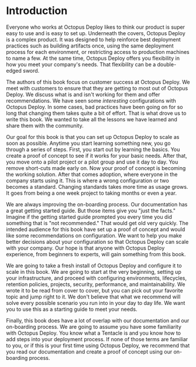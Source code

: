 # Introduction

Everyone who works at Octopus Deploy likes to think our product is super easy to use and is easy to set up.  Underneath the covers, Octopus Deploy is a complex product.  It was designed to help reinforce best deployment practices such as building artifacts once, using the same deployment process for each environment, or restricting access to production machines to name a few.  At the same time, Octopus Deploy offers you flexibility in how you meet your company's needs.  That flexibility can be a double-edged sword.

The authors of this book focus on customer success at Octopus Deploy.  We meet with customers to ensure that they are getting to most out of Octopus Deploy. We discuss what is and isn't working for them and offer recommendations.  We have seen some _interesting_ configurations with Octopus Deploy.  In some cases, bad practices have been going on for so long that changing them takes quite a bit of effort.  That is what drove us to write this book.  We wanted to take all the lessons we have learned and share them with the community.

Our goal for this book is that you can set up Octopus Deploy to scale as soon as possible. Anytime you start learning something new, you go through a series of steps.  First, you start out by learning the basics.  You create a proof of concept to see if it works for your basic needs.  After that, you move onto a pilot project or a pilot group and use it day to day.  You remove short-cuts made early on. Now your proof of concept is becoming the working solution.  After that comes adoption, where everyone in the company starts using it.  This is where a wrong configuration or two becomes a standard.  Changing standards takes more time as usage grows.  It goes from being a one week project to taking months or even a year.

We are always improving the on-boarding process.  Our documentation has a great getting started guide.  But those items give you "just the facts."  Imagine if the getting started guide prompted you every time you did something that is "not recommended."  That would get old very quickly.  The intended audience for this book have set up a proof of concept and would like some recommendations on configuration.  We want to help you make better decisions about your configuration so that Octopus Deploy can scale with your company.  Our hope is that anyone with Octopus Deploy experience, from beginners to experts, will gain something from this book.

We are going to take a fresh install of Octopus Deploy and configure it to scale in this book.  We are going to start at the very beginning, setting up your infrastructure, and proceed with configuring environments, lifecycles, retention policies, projects, security, performance, and maintainability.  We wrote it to be read from cover to cover, but you can pick out your favorite topic and jump right to it.  We don't believe that what we recommend will solve every possible scenario you run into in your day to day life.  We want you to use this as a starting guide to meet your needs.

Finally, this book does have a lot of overlap with our documentation and our on-boarding process.  We are going to assume you have some familiarity with Octopus Deploy.  You know what a Tentacle is and you know how to add steps into your deployment process.  If none of those terms are familiar to you, or if this is your first time using Octopus Deploy, we recommend that you read our documentation and create a proof of concept using our on-boarding process.
